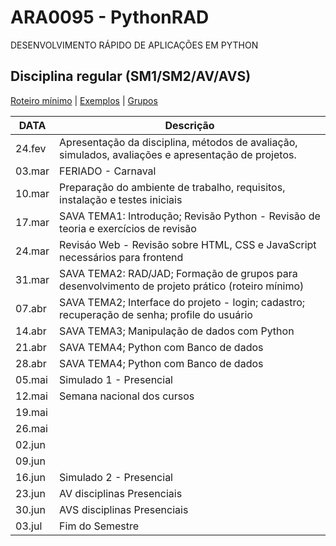 # ARA0095 - PythonRAD
DESENVOLVIMENTO RÁPIDO DE APLICAÇÕES EM PYTHON

## Disciplina regular (SM1/SM2/AV/AVS)

[Roteiro mínimo]() | 
[Exemplos]() |
[Grupos]()

|  DATA  | Descrição
|--------|--------
| 24.fev | Apresentação da disciplina, métodos de avaliação, simulados, avaliações e apresentação de projetos.
| 03.mar | FERIADO - Carnaval
| 10.mar | Preparação do ambiente de trabalho, requisitos, instalação e testes iniciais
| 17.mar | SAVA TEMA1: Introdução; Revisão Python - Revisão de teoria e exercícios de revisão
| 24.mar | Revisáo Web - Revisão sobre HTML, CSS e JavaScript necessários para frontend
| 31.mar | SAVA TEMA2: RAD/JAD; Formação de grupos para desenvolvimento de projeto prático (roteiro mínimo)
| 07.abr | SAVA TEMA2; Interface do projeto - login; cadastro; recuperação de senha; profile do usuário
| 14.abr | SAVA TEMA3; Manipulação de dados com Python
| 21.abr | SAVA TEMA4; Python com Banco de dados
| 28.abr | SAVA TEMA4; Python com Banco de dados
| 05.mai | Simulado 1 - Presencial
| 12.mai | Semana nacional dos cursos
| 19.mai |
| 26.mai |
| 02.jun |
| 09.jun |
| 16.jun | Simulado 2 - Presencial
| 23.jun | AV disciplinas Presenciais
| 30.jun | AVS disciplinas Presenciais
| 03.jul | Fim do Semestre
